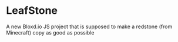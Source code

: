 # LeafStone
A new Bloxd.io JS project that is supposed to make a redstone (from Minecraft) copy as good as possible
